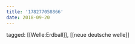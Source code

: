 ```yaml
---
title: '178277058866'
date: 2018-09-20
---
```

tagged: [[Welle:Erdball]], [[neue deutsche welle]]
<iframe frameborder="0" height="1" id="ga_target" scrolling="no" style="background-color:transparent; overflow:hidden; position:absolute; top:0; left:0; z-index:9999;" width="1"></iframe>